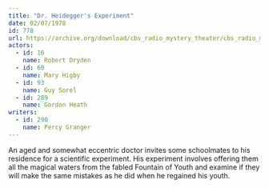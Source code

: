 ```yaml
---
title: "Dr. Heidegger's Experiment"
date: 02/07/1978
id: 778
url: https://archive.org/download/cbs_radio_mystery_theater/cbs_radio_mystery_theater-0751-0800.zip/cbs_radio_mystery_theater-0751-0800%2Fcbsrmt_0778_dr_heideggers_experiment.mp3
actors:  
  - id: 16
    name: Robert Dryden  
  - id: 60
    name: Mary Higby  
  - id: 93
    name: Guy Sorel  
  - id: 289
    name: Gordon Heath
writers:  
  - id: 290
    name: Percy Granger
---
```

An aged and somewhat eccentric doctor invites some schoolmates to his residence for a scientific experiment. His experiment involves offering them all the magical waters from the fabled Fountain of Youth and examine if they will make the same mistakes as he did when he regained his youth.